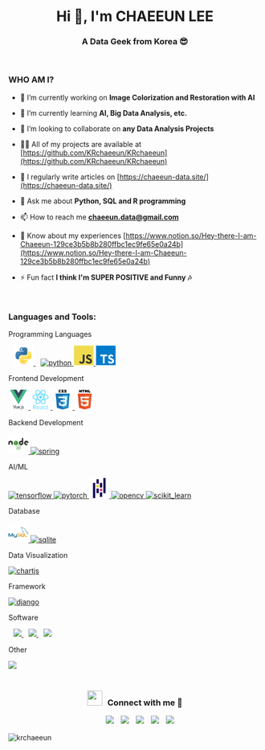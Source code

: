 <h1 align="center">Hi 👋, I'm CHAEEUN LEE</h1>
<h3 align="center">A Data Geek from Korea 😎</h3>

<br>

<h3 align="left">WHO AM I?</h3>

- 🔭 I’m currently working on **Image Colorization and Restoration with AI**

- 🌱 I’m currently learning **AI, Big Data Analysis, etc.**

- 👯 I’m looking to collaborate on **any Data Analysis Projects**

- 👨‍💻 All of my projects are available at [https://github.com/KRchaeeun/KRchaeeun](https://github.com/KRchaeeun/KRchaeeun)

- 📝 I regularly write articles on [https://chaeeun-data.site/](https://chaeeun-data.site/)

- 💬 Ask me about **Python, SQL and R programming**

- 📫 How to reach me **chaeeun.data@gmail.com**

- 📄 Know about my experiences [https://www.notion.so/Hey-there-I-am-Chaeeun-129ce3b5b8b280ffbc1ec9fe65e0a24b](https://www.notion.so/Hey-there-I-am-Chaeeun-129ce3b5b8b280ffbc1ec9fe65e0a24b)

- ⚡ Fun fact **I think I'm SUPER POSITIVE and Funny 🎶**

<br>

<h3 align="left">Languages and Tools:</h3>
<div align="left">
	<p>Programming Languages</p>
		<a style="margin-left: 10px;" href="https://www.python.org" target="_blank" rel="noreferrer">
			<img src="https://raw.githubusercontent.com/devicons/devicon/master/icons/python/python-original.svg" alt="python" width="40" height="40"/> 
		</a>
	 	<a style="margin-left: 10px;" href="https://www.r-project.org/" target="_blank" rel="noreferrer">
			<img src="https://i.ibb.co/qB55hwt/r.png" alt="python" width="40" height="40"/> 
		</a>
	 	<a href="https://developer.mozilla.org/en-US/docs/Web/JavaScript" target="_blank" rel="noreferrer"> 
			<img src="https://raw.githubusercontent.com/devicons/devicon/master/icons/javascript/javascript-original.svg" alt="javascript" width="40" height="40"/> 
		</a>
  		<a href="https://www.typescriptlang.org/" target="_blank" rel="noreferrer"> 
			<img src="https://raw.githubusercontent.com/devicons/devicon/master/icons/typescript/typescript-original.svg" alt="typescript" width="40" height="40"/> 
		</a>
	<p>Frontend Development</p>
 		<a href="https://vuejs.org/" target="_blank" rel="noreferrer"> 
			<img src="https://raw.githubusercontent.com/devicons/devicon/master/icons/vuejs/vuejs-original-wordmark.svg" alt="vuejs" width="40" height="40"/> 
		</a> 
  		<a href="https://reactjs.org/" target="_blank" rel="noreferrer"> 
			<img src="https://raw.githubusercontent.com/devicons/devicon/master/icons/react/react-original-wordmark.svg" alt="react" width="40" height="40"/> 
		</a>
  		<a href="https://www.w3schools.com/css/" target="_blank" rel="noreferrer"> 
			<img src="https://raw.githubusercontent.com/devicons/devicon/master/icons/css3/css3-original-wordmark.svg" alt="css3" width="40" height="40"/> 
		</a>
  		<a href="https://www.w3.org/html/" target="_blank" rel="noreferrer"> 
			<img src="https://raw.githubusercontent.com/devicons/devicon/master/icons/html5/html5-original-wordmark.svg" alt="html5" width="40" height="40"/> 
		</a>
  	<p>Backend Development</p>
   		<a href="https://nodejs.org" target="_blank" rel="noreferrer">
			<img src="https://raw.githubusercontent.com/devicons/devicon/master/icons/nodejs/nodejs-original-wordmark.svg" alt="nodejs" width="40" height="40"/> 
		</a>
  		<a href="https://spring.io/" target="_blank" rel="noreferrer"> 
			<img src="https://www.vectorlogo.zone/logos/springio/springio-icon.svg" alt="spring" width="40" height="40"/> 
		</a>
  	<p>AI/ML</p>
   		<a href="https://www.tensorflow.org" target="_blank" rel="noreferrer"> 
			<img src="https://www.vectorlogo.zone/logos/tensorflow/tensorflow-icon.svg" alt="tensorflow" width="40" height="40"/> 
		</a>
  		<a href="https://pytorch.org/" target="_blank" rel="noreferrer"> 
			<img src="https://www.vectorlogo.zone/logos/pytorch/pytorch-icon.svg" alt="pytorch" width="40" height="40"/> 
		</a>
  		<a href="https://pandas.pydata.org/" target="_blank" rel="noreferrer"> 
			<img src="https://raw.githubusercontent.com/devicons/devicon/2ae2a900d2f041da66e950e4d48052658d850630/icons/pandas/pandas-original.svg" alt="pandas" width="40" height="40"/>
		</a>
  		<a href="https://opencv.org/" target="_blank" rel="noreferrer"> 
			<img src="https://www.vectorlogo.zone/logos/opencv/opencv-icon.svg" alt="opencv" width="40" height="40"/> 
		</a>
  		<a href="https://scikit-learn.org/" target="_blank" rel="noreferrer"> 
			<img src="https://upload.wikimedia.org/wikipedia/commons/0/05/Scikit_learn_logo_small.svg" alt="scikit_learn" width="40" height="40"/> 
		</a>
  	<p>Database</p>
   		<a href="https://www.mysql.com/" target="_blank" rel="noreferrer"> 
			<img src="https://raw.githubusercontent.com/devicons/devicon/master/icons/mysql/mysql-original-wordmark.svg" alt="mysql" width="40" height="40"/>
		</a>
  		<a href="https://www.sqlite.org/" target="_blank" rel="noreferrer"> 
			<img src="https://www.vectorlogo.zone/logos/sqlite/sqlite-icon.svg" alt="sqlite" width="40" height="40"/> 
		</a>
  	<p>Data Visualization</p>	
		<a href="https://www.chartjs.org" target="_blank" rel="noreferrer"> 
			<img src="https://www.chartjs.org/media/logo-title.svg" alt="chartjs" width="40" height="40"/> 
		</a>
  	<p>Framework</p>
   		<a href="https://www.djangoproject.com/" target="_blank" rel="noreferrer"> 
			<img src="https://cdn.worldvectorlogo.com/logos/django.svg" alt="django" width="40" height="40"/>
		</a>
 	<p>Software</p>
  		<a style="margin-left: 10px;" href="https://www.adobe.com/in/products/illustrator.html" target="_blank"> 
			<img src="https://i.ibb.co/s1DHgSF/adobe-illustrator.png"/>
		</a>
  		<a style="margin-left: 10px;" href="https://www.photoshop.com/en" target="_blank"> 
			<img src="https://i.ibb.co/PjmsmGZ/photoshop.png"/> 
		</a>
  		<a style="margin-left: 10px;" href="https://postman.com" target="_blank" > 
			<img src="https://i.ibb.co/SXJ51fq/postman.png"/> 
		</a>
   	<p>Other</p>
    		<a href="https://git-scm.com/" target="_blank" rel="noreferrer">
			<img src="https://i.ibb.co/gJkSnky/git.png"/> 
		</a>
</div>

<br>

<h3 align="center"> <img src="https://media.giphy.com/media/iY8CRBdQXODJSCERIr/giphy.gif" width="30" height="30" style="margin-right: 10px;">Connect with me 🤝 </h3>
<div align="center" class="icons-social" style="margin-left: 10px;">
	<a style="margin-left: 10px;" target="_blank" href="https://www.linkedin.com/in/chaeeun-lee-0b4036306/">
			<img src="https://img.icons8.com/doodle/40/000000/linkedin--v2.png"></a>
        <a style="margin-left: 10px;" target="_blank" href="https://github.com/KRchaeeun">
		<img src="https://img.icons8.com/doodle/40/000000/github--v1.png"></a>
	<a style="margin-left: 10px;" target="_blank" href="https://www.kaggle.com/dachaeeun">
		<img src="https://i.ibb.co/gdxkP82/kaggle.png"></a>
	<a style="margin-left: 10px;" target="_blank" href="https://www.hackerrank.com/profile/cheeun0903">
		<img src="https://i.ibb.co/gdGHyvv/hackerrank.png"></a>
	<a style="margin-left: 10px;" target="_blank" href="https://leetcode.com/u/cheeun0903/">
		<img src="https://i.ibb.co/ZHcnc0V/leetcode.png"></a>
</div>

<p><img align="center" src="https://github-readme-stats.vercel.app/api/top-langs?username=krchaeeun&show_icons=true&locale=en&layout=compact" alt="krchaeeun" /></p>
